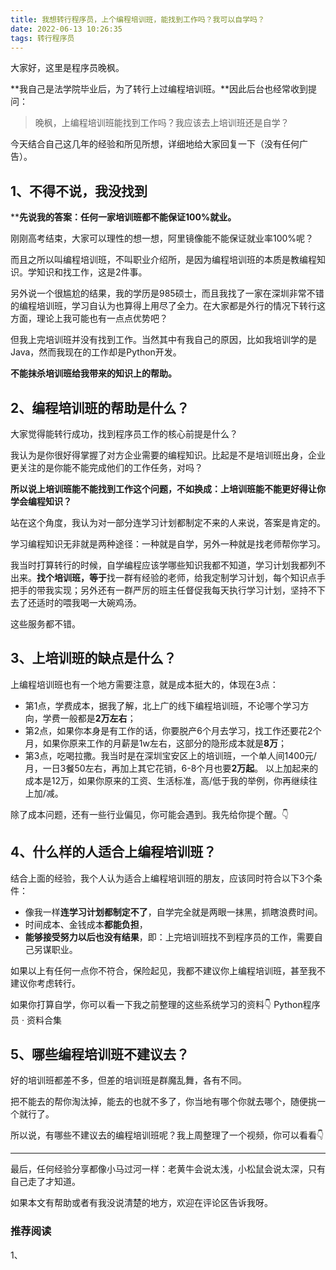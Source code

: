 ```yaml
---
title: 我想转行程序员，上个编程培训班，能找到工作吗？我可以自学吗？
date: 2022-06-13 10:26:35
tags: 转行程序员
---
```



大家好，这里是程序员晚枫。

**我自己是法学院毕业后，为了转行上过编程培训班。**因此后台也经常收到提问：
> 晚枫，上编程培训班能找到工作吗？我应该去上培训班还是自学？

今天结合自己这几年的经验和所见所想，详细地给大家回复一下（没有任何广告）。

<!-- more -->

## 1、不得不说，我没找到
****先说我的答案：任何一家培训班都不能保证100%就业。**

刚刚高考结束，大家可以理性的想一想，阿里镜像能不能保证就业率100%呢？

而且之所以叫编程培训班，不叫职业介绍所，是因为编程培训班的本质是教编程知识。学知识和找工作，这是2件事。

另外说一个很尴尬的结果，我的学历是985硕士，而且我找了一家在深圳非常不错的编程培训班，学习自认为也算得上用尽了全力。在大家都是外行的情况下转行这方面，理论上我可能也有一点点优势吧？

但我上完培训班并没有找到工作。当然其中有我自己的原因，比如我培训学的是Java，然而我现在的工作却是Python开发。

**不能抹杀培训班给我带来的知识上的帮助。**

## 2、编程培训班的帮助是什么？

大家觉得能转行成功，找到程序员工作的核心前提是什么？

我认为是你很好得掌握了对方企业需要的编程知识。比起是不是培训班出身，企业更关注的是你能不能完成他们的工作任务，对吗？

**所以说上培训班能不能找到工作这个问题，不如换成：上培训班能不能更好得让你学会编程知识？**

站在这个角度，我认为对一部分连学习计划都制定不来的人来说，答案是肯定的。

学习编程知识无非就是两种途径：一种就是自学，另外一种就是找老师帮你学习。

我当时打算转行的时候，自学编程应该学哪些知识我都不知道，学习计划我都列不出来。**找个培训班，等于**找一群有经验的老师，给我定制学习计划，每个知识点手把手的带我实现；另外还有一群严厉的班主任督促我每天执行学习计划，坚持不下去了还适时的喂我喝一大碗鸡汤。

这些服务都不错。

## 3、上培训班的缺点是什么？
上编程培训班也有一个地方需要注意，就是成本挺大的，体现在3点：

- 第1点，学费成本，据我了解，北上广的线下编程培训班，不论哪个学习方向，学费一般都是**2万左右**；
- 第2点，如果你本身是有工作的话，你要脱产6个月去学习，找工作还要花2个月，如果你原来工作的月薪是1w左右，这部分的隐形成本就是**8万**；
- 第3点，吃喝拉撒。我当时是在深圳宝安区上的培训班，一个单人间1400元/月，一日3餐50左右，再加上其它花销，6-8个月也要**2万起**。
以上加起来的成本是12万，如果你原来的工资、生活标准，高/低于我的举例，你再继续往上加/减。

除了成本问题，还有一些行业偏见，你可能会遇到。我先给你提个醒。👇

## 4、什么样的人适合上编程培训班？

结合上面的经验，我个人认为适合上编程培训班的朋友，应该同时符合以下3个条件：

- 像我一样**连学习计划都制定不了**，自学完全就是两眼一抹黑，抓瞎浪费时间。
- 时间成本、金钱成本**都能负担**，
- **能够接受努力以后也没有结果**，即：上完培训班找不到程序员的工作，需要自己另谋职业。

如果以上有任何一点你不符合，保险起见，我都不建议你上编程培训班，甚至我不建议你考虑转行。

如果你打算自学，你可以看一下我之前整理的这些系统学习的资料👇
Python程序员 · 资料合集

## 5、哪些编程培训班不建议去？

好的培训班都差不多，但差的培训班是群魔乱舞，各有不同。

把不能去的帮你淘汰掉，能去的也就不多了，你当地有哪个你就去哪个，随便挑一个就行了。

所以说，有哪些不建议去的编程培训班呢？我上周整理了一个视频，你可以看看👇

-----
最后，任何经验分享都像小马过河一样：老黄牛会说太浅，小松鼠会说太深，只有自己走了才知道。

如果本文有帮助或者有我没说清楚的地方，欢迎在评论区告诉我呀。

### 推荐阅读

1、



